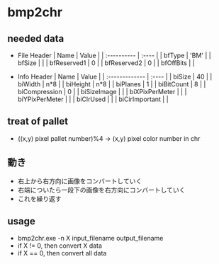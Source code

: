 # bmp2chr
## needed data
* File Header
| Name        | Value |
| :---------- | :---- |
| bfType      | 'BM'  |
| bfSize      |       |
| bfReserved1 | 0     |
| bfReserved2 | 0     |
| bfOffBits   |       |

* Info Header
| Name           | Value |
| :------------- | :---- |
| biSize         | 40    |
| biWidth        | n\*8  |
| biHeight       | n\*8  |
| biPlanes       | 1     |
| biBitCount     | 8     |
| biCompression  | 0     |
| biSizeImage    |       |
| biXPixPerMeter |       |
| biYPixPerMeter |       |
| biClrUsed      |       |
| biCirImportant |       |


## treat of pallet
* ((x,y) pixel pallet number)%4 -> (x,y) pixel color number in chr


## 動き
* 右上から右方向に画像をコンバートしていく
* 右端についたら一段下の画像を右方向にコンバートしていく
* これを繰り返す


## usage
* bmp2chr.exe -n X input_filename output_filename
* if X != 0, then convert X data
* if X == 0, then convert all data
